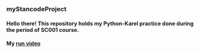 ### myStancodeProject
#### Hello there!  This repository holds my Python-Karel practice done during the period of SC001 course.
#### My [run video]()
